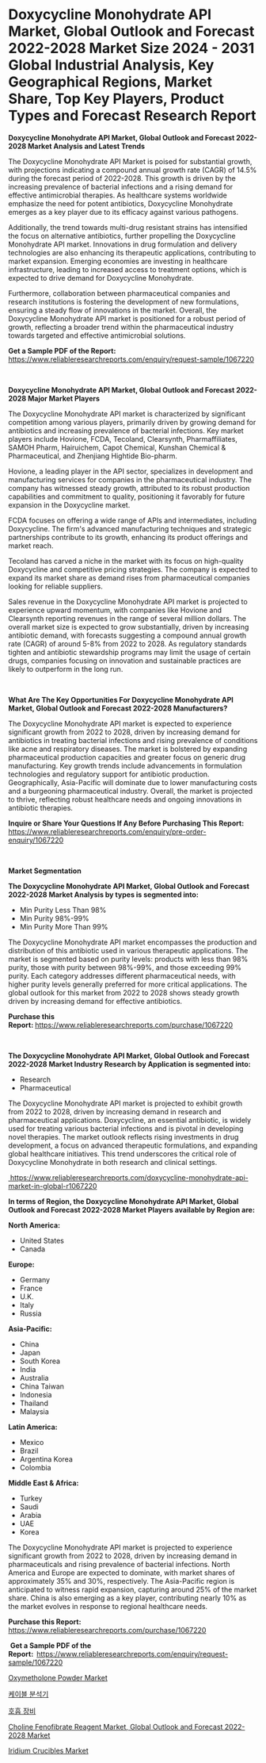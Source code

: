 <p><h1>Doxycycline Monohydrate API Market, Global Outlook and Forecast 2022-2028 Market Size 2024 - 2031 Global Industrial Analysis, Key Geographical Regions, Market Share, Top Key Players, Product Types and Forecast Research Report</h1></p><p><strong>Doxycycline Monohydrate API Market, Global Outlook and Forecast 2022-2028 Market Analysis and Latest Trends</strong></p>
<p><p>The Doxycycline Monohydrate API Market is poised for substantial growth, with projections indicating a compound annual growth rate (CAGR) of 14.5% during the forecast period of 2022-2028. This growth is driven by the increasing prevalence of bacterial infections and a rising demand for effective antimicrobial therapies. As healthcare systems worldwide emphasize the need for potent antibiotics, Doxycycline Monohydrate emerges as a key player due to its efficacy against various pathogens.</p><p>Additionally, the trend towards multi-drug resistant strains has intensified the focus on alternative antibiotics, further propelling the Doxycycline Monohydrate API market. Innovations in drug formulation and delivery technologies are also enhancing its therapeutic applications, contributing to market expansion. Emerging economies are investing in healthcare infrastructure, leading to increased access to treatment options, which is expected to drive demand for Doxycycline Monohydrate.</p><p>Furthermore, collaboration between pharmaceutical companies and research institutions is fostering the development of new formulations, ensuring a steady flow of innovations in the market. Overall, the Doxycycline Monohydrate API market is positioned for a robust period of growth, reflecting a broader trend within the pharmaceutical industry towards targeted and effective antimicrobial solutions.</p></p>
<p><strong>Get a Sample PDF of the Report:&nbsp;</strong> <a href="https://www.reliableresearchreports.com/enquiry/request-sample/1067220">https://www.reliableresearchreports.com/enquiry/request-sample/1067220</a></p>
<p>&nbsp;</p>
<p><strong>Doxycycline Monohydrate API Market, Global Outlook and Forecast 2022-2028 Major Market Players</strong></p>
<p><p>The Doxycycline Monohydrate API market is characterized by significant competition among various players, primarily driven by growing demand for antibiotics and increasing prevalence of bacterial infections. Key market players include Hovione, FCDA, Tecoland, Clearsynth, Pharmaffiliates, SAMOH Pharm, Hairuichem, Capot Chemical, Kunshan Chemical & Pharmaceutical, and Zhenjiang Hightide Bio-pharm.</p><p>Hovione, a leading player in the API sector, specializes in development and manufacturing services for companies in the pharmaceutical industry. The company has witnessed steady growth, attributed to its robust production capabilities and commitment to quality, positioning it favorably for future expansion in the Doxycycline market.</p><p>FCDA focuses on offering a wide range of APIs and intermediates, including Doxycycline. The firm's advanced manufacturing techniques and strategic partnerships contribute to its growth, enhancing its product offerings and market reach. </p><p>Tecoland has carved a niche in the market with its focus on high-quality Doxycycline and competitive pricing strategies. The company is expected to expand its market share as demand rises from pharmaceutical companies looking for reliable suppliers.</p><p>Sales revenue in the Doxycycline Monohydrate API market is projected to experience upward momentum, with companies like Hovione and Clearsynth reporting revenues in the range of several million dollars. The overall market size is expected to grow substantially, driven by increasing antibiotic demand, with forecasts suggesting a compound annual growth rate (CAGR) of around 5-8% from 2022 to 2028. As regulatory standards tighten and antibiotic stewardship programs may limit the usage of certain drugs, companies focusing on innovation and sustainable practices are likely to outperform in the long run.</p></p>
<p>&nbsp;</p>
<p><strong>What Are The Key Opportunities For Doxycycline Monohydrate API Market, Global Outlook and Forecast 2022-2028 Manufacturers?</strong></p>
<p><p>The Doxycycline Monohydrate API market is expected to experience significant growth from 2022 to 2028, driven by increasing demand for antibiotics in treating bacterial infections and rising prevalence of conditions like acne and respiratory diseases. The market is bolstered by expanding pharmaceutical production capacities and greater focus on generic drug manufacturing. Key growth trends include advancements in formulation technologies and regulatory support for antibiotic production. Geographically, Asia-Pacific will dominate due to lower manufacturing costs and a burgeoning pharmaceutical industry. Overall, the market is projected to thrive, reflecting robust healthcare needs and ongoing innovations in antibiotic therapies.</p></p>
<p><strong>Inquire or Share Your Questions If Any Before Purchasing This Report:</strong> <a href="https://www.reliableresearchreports.com/enquiry/pre-order-enquiry/1067220">https://www.reliableresearchreports.com/enquiry/pre-order-enquiry/1067220</a></p>
<p>&nbsp;</p>
<p><strong>Market Segmentation</strong></p>
<p><strong>The Doxycycline Monohydrate API Market, Global Outlook and Forecast 2022-2028 Market Analysis by types is segmented into:</strong></p>
<p><ul><li>Min Purity Less Than 98%</li><li>Min Purity 98%-99%</li><li>Min Purity More Than 99%</li></ul></p>
<p><p>The Doxycycline Monohydrate API market encompasses the production and distribution of this antibiotic used in various therapeutic applications. The market is segmented based on purity levels: products with less than 98% purity, those with purity between 98%-99%, and those exceeding 99% purity. Each category addresses different pharmaceutical needs, with higher purity levels generally preferred for more critical applications. The global outlook for this market from 2022 to 2028 shows steady growth driven by increasing demand for effective antibiotics.</p></p>
<p><strong>Purchase this Report:&nbsp;</strong><a href="https://www.reliableresearchreports.com/purchase/1067220">https://www.reliableresearchreports.com/purchase/1067220</a></p>
<p>&nbsp;</p>
<p><strong>The Doxycycline Monohydrate API Market, Global Outlook and Forecast 2022-2028 Market Industry Research by Application is segmented into:</strong></p>
<p><ul><li>Research</li><li>Pharmaceutical</li></ul></p>
<p><p>The Doxycycline Monohydrate API market is projected to exhibit growth from 2022 to 2028, driven by increasing demand in research and pharmaceutical applications. Doxycycline, an essential antibiotic, is widely used for treating various bacterial infections and is pivotal in developing novel therapies. The market outlook reflects rising investments in drug development, a focus on advanced therapeutic formulations, and expanding global healthcare initiatives. This trend underscores the critical role of Doxycycline Monohydrate in both research and clinical settings.</p></p>
<p><a href="https://www.reliableresearchreports.com/doxycycline-monohydrate-api-market-in-global-r1067220">&nbsp;https://www.reliableresearchreports.com/doxycycline-monohydrate-api-market-in-global-r1067220</a></p>
<p><strong>In terms of Region, the Doxycycline Monohydrate API Market, Global Outlook and Forecast 2022-2028 Market Players available by Region are:</strong></p>
<p>
    <p> <strong> North America: </strong>
        <ul>
            <li>United States</li>
            <li>Canada</li>
        </ul>
        </p> 
    <p> <strong> Europe: </strong>
        <ul>
            <li>Germany</li>
            <li>France</li>
            <li>U.K.</li>
            <li>Italy</li>
            <li>Russia</li>
        </ul>
        </p> 
    <p> <strong> Asia-Pacific: </strong>
        <ul>
            <li>China</li>
            <li>Japan</li>
            <li>South Korea</li>
            <li>India</li>
            <li>Australia</li>
            <li>China Taiwan</li>
            <li>Indonesia</li>
            <li>Thailand</li>
            <li>Malaysia</li>
        </ul>
        </p> 
    <p> <strong> Latin America: </strong>
        <ul>
            <li>Mexico</li>
            <li>Brazil</li>
            <li>Argentina Korea</li>
            <li>Colombia</li>
        </ul>
        </p> 
    <p> <strong> Middle East & Africa: </strong>
        <ul>
            <li>Turkey</li>
            <li>Saudi</li>
            <li>Arabia</li>
            <li>UAE</li>
            <li>Korea</li>
        </ul>
    </p>
    </p>
<p><p>The Doxycycline Monohydrate API market is projected to experience significant growth from 2022 to 2028, driven by increasing demand in pharmaceuticals and rising prevalence of bacterial infections. North America and Europe are expected to dominate, with market shares of approximately 35% and 30%, respectively. The Asia-Pacific region is anticipated to witness rapid expansion, capturing around 25% of the market share. China is also emerging as a key player, contributing nearly 10% as the market evolves in response to regional healthcare needs.</p></p>
<p><strong>Purchase this Report: </strong><a href="https://www.reliableresearchreports.com/purchase/1067220">https://www.reliableresearchreports.com/purchase/1067220</a></p>
<p>&nbsp;<strong>Get a Sample PDF of the Report:&nbsp;&nbsp;</strong><a href="https://www.reliableresearchreports.com/enquiry/request-sample/1067220">https://www.reliableresearchreports.com/enquiry/request-sample/1067220</a></p>
<p><strong></strong></p>
<p><p><a href="https://www.linkedin.com/pulse/oxymetholone-powder-industry-sector-new-technologies-market-hh5ff?trackingId=zFFp%2Bjm9RJeBx8BJLCLwqQ%3D%3D">Oxymetholone Powder Market</a></p><p><a href="https://medium.com/@wallacbahrtyinger567686/%EC%A0%84-%EC%84%B8%EA%B3%84-%EC%BC%80%EC%9D%B4%EB%B8%94-%EB%B6%84%EC%84%9D%EA%B8%B0-%EC%8B%9C%EC%9E%A5-%EB%8F%99%ED%96%A5-%EB%B6%84%EC%84%9D-%EB%B0%8F-%EB%AF%B8%EB%9E%98-%EC%84%B1%EC%9E%A5-%EC%A0%84%EB%A7%9D-2024-2031-641bfce051bd">케이블 분석기</a></p><p><a href="https://medium.com/@sheldondtickinson9867/%ED%98%B8%ED%9D%A1-%EC%9E%A5%EB%B9%84-%EC%8B%9C%EC%9E%A5-%EC%A1%B0%EC%82%AC-%EB%B3%B4%EA%B3%A0%EC%84%9C%EC%97%90%EB%8A%94-2024%EB%85%84%EB%B6%80%ED%84%B0-2031%EB%85%84%EA%B9%8C%EC%A7%80-11-7-%EC%9D%98-%EC%97%B0%ED%8F%89%EA%B7%A0-%EC%84%B1%EC%9E%A5%EB%A5%A0-cagr-%EC%98%88%EC%B8%A1%EC%97%90-%EB%94%B0%EB%A5%B8-%EC%8B%9C%EC%9E%A5-%EA%B7%9C%EB%AA%A8-%EC%A0%90%EC%9C%A0%EC%9C%A8-%EB%B0%8F-%EC%84%B1%EC%9E%A5%EB%A5%A0-%EB%B6%84%EC%84%9D%EC%9D%B4-%ED%8F%AC%ED%95%A8%EB%90%98%EC%96%B4-%EC%9E%88%EC%8A%B5%EB%8B%88%EB%8B%A4-cd55c13fd862">호흡 장비</a></p><p><a href="https://github.com/marloy8/Market-Research-Report-List-6/blob/main/choline-fenofibrate-reagent-market-global-outlook-and-forecast-2022-2028-market.md">Choline Fenofibrate Reagent Market, Global Outlook and Forecast 2022-2028 Market</a></p><p><a href="https://www.linkedin.com/pulse/market-leaders-laggards-global-iridium-crucibles-trends-forecast-ok19f?trackingId=%2BEcjOlMyR56UbMGyElnARQ%3D%3D">Iridium Crucibles Market</a></p></p>